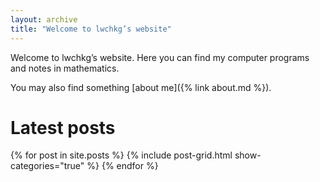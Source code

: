 ```yaml
---
layout: archive
title: "Welcome to lwchkg’s website"
---
```


Welcome to lwchkg’s website. Here you can find my computer programs and notes in mathematics.

You may also find something [about me]({% link about.md %}).

# Latest posts

<div class="tiles">
{% for post in site.posts %}
	{% include post-grid.html show-categories="true" %}
{% endfor %}
</div><!-- /.tiles -->